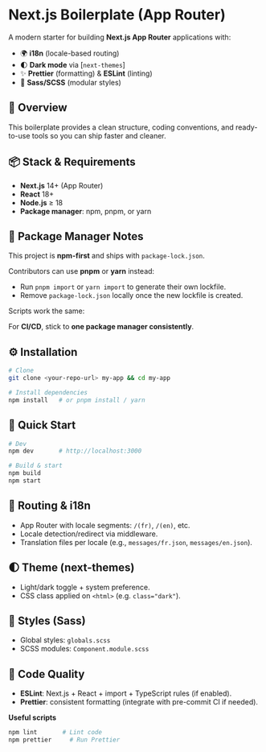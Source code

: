 # Next.js Boilerplate (App Router)

A modern starter for building **Next.js App Router** applications with:

* 🌍 **i18n** (locale-based routing)
* 🌓 **Dark mode** via \[`next-themes`]
* ✨ **Prettier** (formatting) & **ESLint** (linting)
* 🎨 **Sass/SCSS** (modular styles)

## 🚀 Overview

This boilerplate provides a clean structure, coding conventions, and ready-to-use tools so you can ship faster and cleaner.

## 📦 Stack & Requirements

* **Next.js** 14+ (App Router)
* **React** 18+
* **Node.js** ≥ 18
* **Package manager**: npm, pnpm, or yarn


## 🧰 Package Manager Notes

This project is **npm-first** and ships with `package-lock.json`.

Contributors can use **pnpm** or **yarn** instead:

- Run `pnpm import` or `yarn import` to generate their own lockfile.  
- Remove `package-lock.json` locally once the new lockfile is created.

Scripts work the same:

For **CI/CD**, stick to **one package manager consistently**.

## ⚙️ Installation

```bash
# Clone
git clone <your-repo-url> my-app && cd my-app

# Install dependencies
npm install   # or pnpm install / yarn
```

## 🏁 Quick Start

```bash
# Dev
npm dev       # http://localhost:3000

# Build & start
npm build
npm start
```

## 🧭 Routing & i18n

* App Router with locale segments: `/(fr)`, `/(en)`, etc.
* Locale detection/redirect via middleware.
* Translation files per locale (e.g., `messages/fr.json`, `messages/en.json`).


## 🌓 Theme (next-themes)

* Light/dark toggle + system preference.
* CSS class applied on `<html>` (e.g. `class="dark"`).


## 🎨 Styles (Sass)

* Global styles: `globals.scss`
* SCSS modules: `Component.module.scss`

## 🧹 Code Quality

* **ESLint**: Next.js + React + import + TypeScript rules (if enabled).
* **Prettier**: consistent formatting (integrate with pre-commit CI if needed).

**Useful scripts**

```bash
npm lint       # Lint code
npm prettier     # Run Prettier
```

